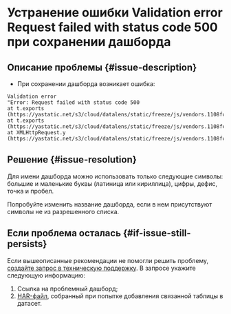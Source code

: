 # Устранение ошибки Validation error Request failed with status code 500 при сохранении дашборда


## Описание проблемы {#issue-description}

* При сохранении дашборда возникает ошибка:

```text
Validation error
"Error: Request failed with status code 500 
at t.exports (https://yastatic.net/s3/cloud/datalens/static/freeze/js/vendors.1108fcc0.js:2:6017)
at t.exports (https://yastatic.net/s3/cloud/datalens/static/freeze/js/vendors.1108fcc0.js:2:8466)
at XMLHttpRequest.y (https://yastatic.net/s3/cloud/datalens/static/freeze/js/vendors.1108fcc0.js:2:1286)"
```

## Решение {#issue-resolution}

Для имени дашборда можно использовать только следующие символы: большие и маленькие буквы (латиница или кириллица), цифры, дефис, точка и пробел.

Попробуйте изменить название дашборда, если в нем присутствуют символы не из разрешенного списка.

## Если проблема осталась {#if-issue-still-persists}

Если вышеописанные рекомендации не помогли решить проблему, [создайте запрос в техническую поддержку](https://console.cloud.yandex.ru/support?section=contact).
В запросе укажите следующую информацию:

1. Ссылка на проблемный дашборд;
2. [HAR-файл](https://cloud.yandex.ru/docs/support/create-har), собранный при попытке добавления связанной таблицы в датасет.
